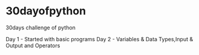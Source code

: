 # 30dayofpython
30days challenge of python

Day 1 - Started with basic programs
Day 2 - Variables & Data Types,Input & Output and Operators